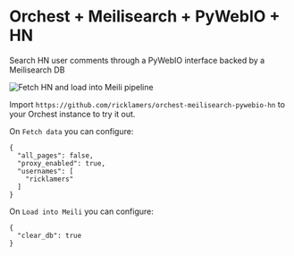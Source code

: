 # Orchest + Meilisearch + PyWebIO + HN

Search HN user comments through a PyWebIO interface backed by a Meilisearch DB

![Fetch HN and load into Meili pipeline](https://pviz.orchest.io/?pipeline=https://github.com/ricklamers/orchest-meilisearch-pywebio-hn/blob/master/load_and_search.orchest)

Import `https://github.com/ricklamers/orchest-meilisearch-pywebio-hn` to your Orchest instance to try it out.

On `Fetch data` you can configure:

```
{
  "all_pages": false,
  "proxy_enabled": true,
  "usernames": [
    "ricklamers"
  ]
}
```

On `Load into Meili` you can configure:
```
{
  "clear_db": true
}
```
